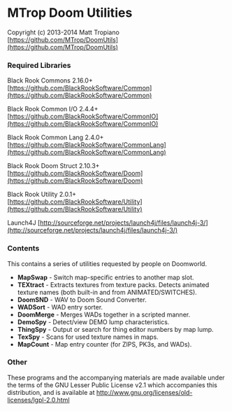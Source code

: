 # MTrop Doom Utilities

Copyright (c) 2013-2014 Matt Tropiano  
[https://github.com/MTrop/DoomUtils](https://github.com/MTrop/DoomUtils)

### Required Libraries

Black Rook Commons 2.16.0+  
[https://github.com/BlackRookSoftware/Common](https://github.com/BlackRookSoftware/Common)

Black Rook Common I/O 2.4.4+  
[https://github.com/BlackRookSoftware/CommonIO](https://github.com/BlackRookSoftware/CommonIO)

Black Rook Common Lang 2.4.0+  
[https://github.com/BlackRookSoftware/CommonLang](https://github.com/BlackRookSoftware/CommonLang)

Black Rook Doom Struct 2.10.3+  
[https://github.com/BlackRookSoftware/Doom](https://github.com/BlackRookSoftware/Doom)

Black Rook Utility 2.0.1+  
[https://github.com/BlackRookSoftware/Utility](https://github.com/BlackRookSoftware/Utility)

Launch4J
[http://sourceforge.net/projects/launch4j/files/launch4j-3/](http://sourceforge.net/projects/launch4j/files/launch4j-3/)

### Contents

This contains a series of utilities requested by people on Doomworld.

- **MapSwap** - Switch map-specific entries to another map slot.
- **TEXtract** - Extracts textures from texture packs. Detects animated texture names (both built-in and from ANIMATED/SWITCHES).
- **DoomSND** - WAV to Doom Sound Converter.
- **WADSort** - WAD entry sorter.
- **DoomMerge** - Merges WADs together in a scripted manner.
- **DemoSpy** - Detect/view DEMO lump characteristics.
- **ThingSpy** - Output or search for thing editor numbers by map lump.
- **TexSpy** - Scans for used texture names in maps.
- **MapCount** - Map entry counter (for ZIPS, PK3s, and WADs).

### Other

These programs and the accompanying materials
are made available under the terms of the GNU Lesser Public License v2.1
which accompanies this distribution, and is available at
http://www.gnu.org/licenses/old-licenses/lgpl-2.0.html
